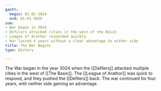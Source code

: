 ```yaml
---
gantt:
  begin: 01-01-3024
  end: 01-01-3039
sum:
- War began in 3024
- Defilers attacked cities in the west of the Basin
- League of Arathor responded quickly
- War lasted 4 years without a clear advantage to either side
title: The War Begins
type: History

---
```


The War began in the year 3024 when the [[Defilers]] attacked multiple cities in the west of [[The Basin]]. The [[League of Arathor]] was quick to respond, and they pushed the [[Defilers]] back. The war continued for four years, with neither side gaining an advantage. 
